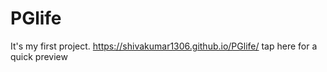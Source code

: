 # PGlife
It's my first project.
https://shivakumar1306.github.io/PGlife/  tap here for a quick preview 
